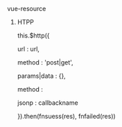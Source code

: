 vue-resource

1. HTPP 

    this.$http({

    url : url,

    method : 'post|get',

    params|data : {},

    method :

    jsonp : callbackname

    }).then(fnsuess(res), fnfailed(res))
